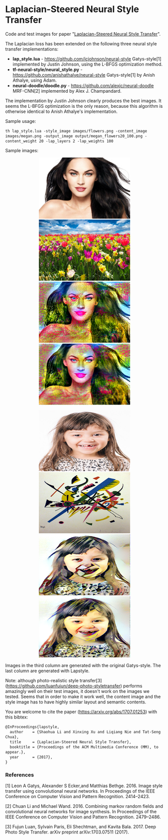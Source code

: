 # Laplacian-Steered Neural Style Transfer
Code and test images for paper "[Laplacian-Steered Neural Style Transfer](https://arxiv.org/abs/1707.01253)".

The Laplacian loss has been extended on the following three neural style transfer implementations: 

* **lap_style.lua** - https://github.com/jcjohnson/neural-style Gatys-style[1] implemented by Justin Johnson, using the L-BFGS optimization method.
* **tf-neural-style/neural_style.py** - https://github.com/anishathalye/neural-style Gatys-style[1] by Anish Athalye, using Adam. 
* **neural-doodle/doodle.py** - https://github.com/alexjc/neural-doodle MRF-CNN[2] implemented by Alex J. Champandard.

The implementation by Justin Johnson clearly produces the best images. It seems the L-BFGS optimization is the only reason, because this algorithm is otherwise identical to Anish Athalye's implementation.

Sample usage:
```
th lap_style.lua -style_image images/flowers.png -content_image images/megan.png -output_image output/megan_flowers20_100.png -content_weight 20 -lap_layers 2 -lap_weights 100
```

Sample images:
<p align='center'>
  <img src='images/megan.png' height='194' width='290'/>
  <img src='images/flowers.png' height='194' width='290'/><br>
  <img src='output/megan_flowers20_0.png' height='194' width='290'/>
  <img src='output/megan_flowers20_100.png' height='194' width='290'/>  
</p>
<p align='center'>
  <img src='images/girlmrf.jpg' height='194' width='290'/>
  <img src='images/smallworldI.jpg' height='194' width='290'/><br>
  <img src='output/girlmrf_smallworldI_20_0.png' height='194' width='290'/>
  <img src='output/girlmrf_smallworldI_20_200.png' height='194' width='290'/>  
</p>

Images in the third column are generated with the original Gatys-style. The last column are generated with Lapstyle.

Note: although photo-realistic style transfer[3] (https://github.com/luanfujun/deep-photo-styletransfer) performs amazingly well on their test images, it doesn't work on the images we tested. Seems that in order to make it work well, the content image and the style image has to have highly similar layout and semantic contents.

You are welcome to cite the paper (https://arxiv.org/abs/1707.01253) with this bibtex:

```
@InProceedings{lapstyle,
  author    = {Shaohua Li and Xinxing Xu and Liqiang Nie and Tat-Seng Chua},
  title     = {Laplacian-Steered Neural Style Transfer},
  booktitle = {Proceedings of the ACM Multimedia Conference (MM), to appear.},
  year      = {2017},
}
```

### References
[1] Leon A Gatys, Alexander S Ecker,and Matthias Bethge. 2016. Image style transfer using convolutional neural networks. In Proceedings of the IEEE Conference on Computer Vision and Pattern Recognition. 2414–2423.

[2] Chuan Li and Michael Wand. 2016. Combining markov random fields and convolutional neural networks for image synthesis. In Proceedings of the IEEE Conference on Computer Vision and Pattern Recognition. 2479–2486.

[3] Fujun Luan, Sylvain Paris, Eli Shechtman, and Kavita Bala. 2017. Deep Photo Style Transfer. arXiv preprint arXiv:1703.07511 (2017).
